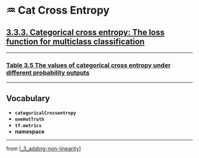 # ♒️ Cat Cross Entropy

## [**3.3.3.** Categorical cross entropy: The loss function for multiclass classification](https://livebook.manning.com/book/deep-learning-with-javascript/chapter-3/232)

---

### [**Table 3.5** The values of categorical cross entropy under different probability outputs]()

---

## **Vocabulary**

- **`categoricalCrossentropy`**
- **`oneHotTruth`**
- **`tf.metrics`**
- **namespace**

---

from [[_3_adding-non-linearity]]

[//begin]: # "Autogenerated link references for markdown compatibility"
[_3_adding-non-linearity]: ../_3_adding-non-linearity.md "♒️ NON-LINEARITY"
[//end]: # "Autogenerated link references"

